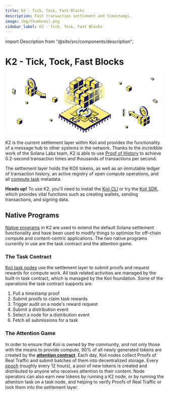 ```yaml
---
title: K2 - Tick, Tock, Fast Blocks
description: Fast transaction settlement and timestamps.
image: img/thumbnail.png
sidebar_label: K2 - Tick, Tock, Fast Blocks
---
```


import Description from "@site/src/components/description";

# K2 - Tick, Tock, Fast Blocks

![K2](./img/K2%20-%20Tick%2C%20Tock%2C%20Fast%20Blocks.svg)

<Description
  text="Fast transaction settlement and timestamps."
/>

K2 is the current settlement layer within Koii and provides the functionality of a message hub to other systems in the network. Thanks to the incredible work of the Solana Labs team, K2 is able to use [Proof of History](https://tokens-economy.gitbook.io/consensus/chain-based-proof-of-capacity-space/proof-of-history) to achieve 0.2-second transaction times and thousands of transactions per second.&#x20;

The settlement layer holds the KOII tokens, as well as an immutable ledger of transaction history, an active registry of open compute operations, and all [compute task](/develop/koii-task-101/what-are-tasks/) metadata.

**Heads up!** To use K2, you'll need to install the [Koii CLI](/quickstart/category/koii-command-line-tool) or try the [Koii SDK](../koii-software-toolkit-sdk/what-is-the-koii-sdk), which provides vital functions such as creating wallets, sending transactions, and signing data.

## Native Programs

[Native programs](https://docs.solana.com/developing/runtime-facilities/programs) in K2 are used to extend the default Solana settlement functionality and have been used to modify things to optimize for off-chain compute and content-centric applications. The two native programs currently in use are the task contract and the attention game.

### The Task Contract

[Koii task nodes](/quickstart/command-line-tool/task-node-cli) use the settlement layer to submit proofs and request rewards for compute work. All task related activities are managed by the built-in task contract, which is managed by the Koii foundation. Some of the operations the task contract supports are:

1. Pull a timestamp proof&#x20;
2. Submit proofs to claim task rewards
3. Trigger audit on a node's reward request
4. Submit a distribution event
5. Select a node for a distribution event
6. Fetch all submissions for a task

### The Attention Game

In order to ensure that Koii is owned by the community, and not only those with the means to provide compute, 90% of all newly generated tokens are created by the [**attention contract**](/develop/attention-mining/proof-of-real-traffic/attention-mining). Each day, Koii nodes collect Proofs of Real Traffic and submit batches of them into decentralized storage. Every [_epoch_](https://docs.solana.com/terminology#epoch) (roughly every 12 hours), a pool of new tokens is created and distributed to anyone who receives attention to their content. Node operators can also earn new tokens by running a K2 node, or by running the attention task on a task node, and helping to verify Proofs of Real Traffic or lock them into the settlement layer.
